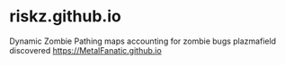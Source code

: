 # riskz.github.io
Dynamic Zombie Pathing maps accounting for zombie bugs plazmafield discovered
https://MetalFanatic.github.io
